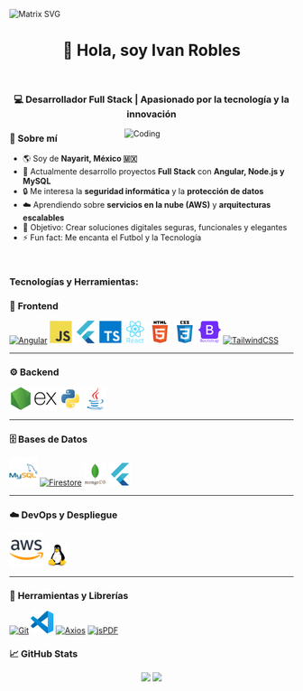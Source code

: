 ![Matrix SVG](https://raw.githubusercontent.com/rodrigograca31/rodrigograca31/master/matrix.svg)

<h1 align="center">👋 Hola, soy Ivan Robles</h1>




<p align="left"> <a href="https://twitter.com/" target="blank"><img src="https://img.shields.io/twitter/follow/?logo=twitter&style=for-the-badge" alt="" /></a> </p>

<h3 align="center">💻 Desarrollador Full Stack | Apasionado por la tecnología y la innovación</h3>

<img align="right" alt="Coding" width="300" src="https://i.pinimg.com/originals/e4/26/70/e426702edf874b181aced1e2fa5c6cde.gif">

### 🧠 Sobre mí

- 🌎 Soy de **Nayarit, México 🇲🇽**
- 💼 Actualmente desarrollo proyectos **Full Stack** con **Angular, Node.js y MySQL**
- 🔒 Me interesa la **seguridad informática** y la **protección de datos**
- ☁️ Aprendiendo sobre **servicios en la nube (AWS)** y **arquitecturas escalables**
- 🎯 Objetivo: Crear soluciones digitales seguras, funcionales y elegantes
- ⚡ Fun fact: Me encanta el Futbol y la Tecnología

<br>
<h3 align="left">Tecnologías y Herramientas:</h3>

### 🎨 **Frontend**
<p align="left">
  <a href="https://angular.io" target="_blank"><img src="https://angular.io/assets/images/logos/angular/angular.svg" width="40" height="40" alt="Angular"/></a>
  <a href="https://developer.mozilla.org/en-US/docs/Web/JavaScript" target="_blank"><img src="https://raw.githubusercontent.com/devicons/devicon/master/icons/javascript/javascript-original.svg" width="40" height="40" alt="JavaScript"/></a>
   <a href="https://flutter.dev" target="_blank"><img src="https://raw.githubusercontent.com/devicons/devicon/master/icons/flutter/flutter-original.svg" width="40" height="40" alt="Flutter"/></a>
  <a href="https://www.typescriptlang.org/" target="_blank"><img src="https://raw.githubusercontent.com/devicons/devicon/master/icons/typescript/typescript-original.svg" width="40" height="40" alt="TypeScript"/></a>
  <a href="https://reactjs.org/" target="_blank"><img src="https://raw.githubusercontent.com/devicons/devicon/master/icons/react/react-original-wordmark.svg" width="40" height="40" alt="React"/></a>
  <a href="https://www.w3.org/html/" target="_blank"><img src="https://raw.githubusercontent.com/devicons/devicon/master/icons/html5/html5-original-wordmark.svg" width="40" height="40" alt="HTML5"/></a>
  <a href="https://www.w3schools.com/css/" target="_blank"><img src="https://raw.githubusercontent.com/devicons/devicon/master/icons/css3/css3-original-wordmark.svg" width="40" height="40" alt="CSS3"/></a>
  <a href="https://getbootstrap.com" target="_blank"><img src="https://raw.githubusercontent.com/devicons/devicon/master/icons/bootstrap/bootstrap-plain-wordmark.svg" width="40" height="40" alt="Bootstrap"/></a>
  <a href="https://tailwindcss.com/" target="_blank"><img src="https://www.vectorlogo.zone/logos/tailwindcss/tailwindcss-icon.svg" width="40" height="40" alt="TailwindCSS"/></a>
</p>

---

### ⚙️ **Backend**
<p align="left">
  <a href="https://nodejs.org" target="_blank"><img src="https://raw.githubusercontent.com/devicons/devicon/master/icons/nodejs/nodejs-original.svg" width="40" height="40" alt="Node.js"/></a>
  <a href="https://expressjs.com" target="_blank"><img src="https://raw.githubusercontent.com/devicons/devicon/master/icons/express/express-original.svg" width="40" height="40" alt="Express.js"/></a>
  <a href="https://www.python.org" target="_blank"><img src="https://raw.githubusercontent.com/devicons/devicon/master/icons/python/python-original.svg" width="40" height="40" alt="Python"/></a>
  <a href="https://www.java.com" target="_blank"><img src="https://raw.githubusercontent.com/devicons/devicon/master/icons/java/java-original.svg" width="40" height="40" alt="Java"/></a>
</p>

---

### 🗄️ **Bases de Datos**
<p align="left">
  <a href="https://www.mysql.com/" target="_blank"><img src="https://raw.githubusercontent.com/devicons/devicon/master/icons/mysql/mysql-original-wordmark.svg" width="50" height="50" alt="MySQL"/></a>
  <a href="https://firebase.google.com/docs/firestore" target="_blank"><img src="https://www.vectorlogo.zone/logos/firebase/firebase-icon.svg" width="40" height="40" alt="Firestore"/></a>
  <a href="https://www.mongodb.com/" target="_blank"><img src="https://raw.githubusercontent.com/devicons/devicon/master/icons/mongodb/mongodb-original-wordmark.svg" width="40" height="40" alt="MongoDB"/></a>
   <a href="https://flutter.dev" target="_blank"><img src="https://raw.githubusercontent.com/devicons/devicon/master/icons/flutter/flutter-original.svg" width="40" height="40" alt="Flutter"/></a>
</p>

---

### ☁️ **DevOps y Despliegue**
<p align="left">
  <a href="https://aws.amazon.com/" target="_blank"><img src="https://raw.githubusercontent.com/devicons/devicon/master/icons/amazonwebservices/amazonwebservices-original-wordmark.svg" width="60" height="60" alt="AWS"/></a>
  <a href="https://www.linux.org/" target="_blank"><img src="https://raw.githubusercontent.com/devicons/devicon/master/icons/linux/linux-original.svg" width="40" height="40" alt="Linux"/></a>
</p>

---

### 🧰 **Herramientas y Librerías**
<p align="left">
  <a href="https://git-scm.com/" target="_blank"><img src="https://www.vectorlogo.zone/logos/git-scm/git-scm-icon.svg" width="40" height="40" alt="Git"/></a>
  <a href="https://code.visualstudio.com/" target="_blank"><img src="https://raw.githubusercontent.com/devicons/devicon/master/icons/vscode/vscode-original.svg" width="40" height="40" alt="VSCode"/></a>
  <a href="https://axios-http.com/" target="_blank"><img src="https://avatars.githubusercontent.com/u/32372333?s=200&v=4" width="40" height="40" alt="Axios"/></a>
  <a href="https://github.com/parallax/jsPDF" target="_blank"><img src="https://avatars.githubusercontent.com/u/1089146?s=200&v=4" width="40" height="40" alt="jsPDF"/></a>
</p>

### 📈 GitHub Stats

<p align="center">
  <img width="49%" src="https://github-readme-stats.vercel.app/api?username=IvanRobles19&show_icons=true&theme=tokyonight" />
  <img width="49%" src="https://github-readme-streak-stats.herokuapp.com/?user=IvanRobles19&theme=tokyonight" />
</p>



